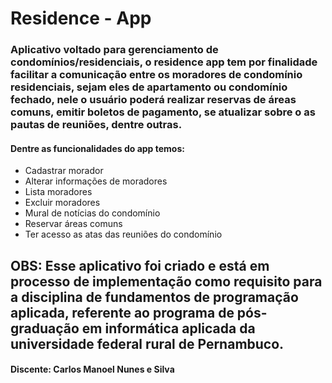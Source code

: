 # Residence - App

### Aplicativo voltado para gerenciamento de condomínios/residenciais, o residence app tem por finalidade facilitar a comunicação entre os moradores de condomínio residenciais, sejam eles de apartamento ou condomínio fechado, nele o usuário poderá realizar reservas de áreas comuns, emitir boletos de pagamento, se atualizar sobre o as pautas de reuniões, dentre outras.

#### Dentre as funcionalidades do app temos:
- Cadastrar morador
- Alterar informações de moradores
- Lista moradores
- Excluir moradores
- Mural de notícias do condomínio
- Reservar áreas comuns
- Ter acesso as atas das reuniões do condomínio


## OBS: Esse aplicativo foi criado e está em processo de implementação como requisito para a disciplina de fundamentos de programação aplicada, referente ao programa de pós-graduação em informática aplicada da universidade federal rural de Pernambuco.

#### Discente: Carlos Manoel Nunes e Silva